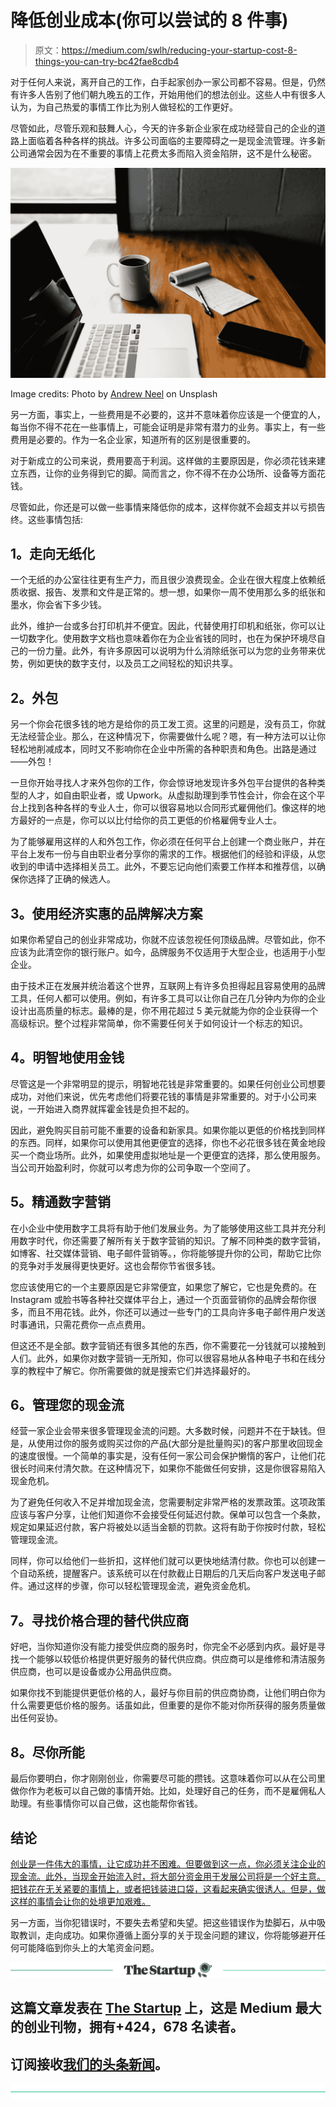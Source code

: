 # 降低创业成本(你可以尝试的 8 件事)

> 原文：<https://medium.com/swlh/reducing-your-startup-cost-8-things-you-can-try-bc42fae8cdb4>

对于任何人来说，离开自己的工作，白手起家创办一家公司都不容易。但是，仍然有许多人告别了他们朝九晚五的工作，开始用他们的想法创业。这些人中有很多人认为，为自己热爱的事情工作比为别人做轻松的工作更好。

尽管如此，尽管乐观和鼓舞人心，今天的许多新企业家在成功经营自己的企业的道路上面临着各种各样的挑战。许多公司面临的主要障碍之一是现金流管理。许多新公司通常会因为在不重要的事情上花费太多而陷入资金陷阱，这不是什么秘密。

![](img/c8d69bb2fa0d6980f7990cc2acc62dd5.png)

Image credits: Photo by [Andrew Neel](https://unsplash.com/photos/cckf4TsHAuw?utm_source=unsplash&utm_medium=referral&utm_content=creditCopyText) on Unsplash

另一方面，事实上，一些费用是不必要的，这并不意味着你应该是一个便宜的人，每当你不得不花在一些事情上，可能会证明是非常有潜力的业务。事实上，有一些费用是必要的。作为一名企业家，知道所有的区别是很重要的。

对于新成立的公司来说，费用要高于利润。这样做的主要原因是，你必须花钱来建立东西，让你的业务得到它的脚。简而言之，你不得不在办公场所、设备等方面花钱。

尽管如此，你还是可以做一些事情来降低你的成本，这样你就不会超支并以亏损告终。这些事情包括:

## **1。走向无纸化**

一个无纸的办公室往往更有生产力，而且很少浪费现金。企业在很大程度上依赖纸质收据、报告、发票和文件是正常的。想一想，如果你一周不使用那么多的纸张和墨水，你会省下多少钱。

此外，维护一台或多台打印机并不便宜。因此，代替使用打印机和纸张，你可以让一切数字化。使用数字文档也意味着你在为企业省钱的同时，也在为保护环境尽自己的一份力量。此外，有许多原因可以说明为什么消除纸张可以为您的业务带来优势，例如更快的数字支付，以及员工之间轻松的知识共享。

## **2。外包**

另一个你会花很多钱的地方是给你的员工发工资。这里的问题是，没有员工，你就无法经营企业。那么，在这种情况下，你需要做什么呢？嗯，有一种方法可以让你轻松地削减成本，同时又不影响你在企业中所需的各种职责和角色。出路是通过——外包！

一旦你开始寻找人才来外包你的工作，你会惊讶地发现许多外包平台提供的各种类型的人才，如自由职业者，或 Upwork。从虚拟助理到季节性会计，你会在这个平台上找到各种各样的专业人士，你可以很容易地以合同形式雇佣他们。像这样的地方最好的一点是，你可以以比付给你的员工更低的价格雇佣专业人士。

为了能够雇用这样的人和外包工作，你必须在任何平台上创建一个商业账户，并在平台上发布一份与自由职业者分享你的需求的工作。根据他们的经验和评级，从您收到的申请中选择相关员工。此外，不要忘记向他们索要工作样本和推荐信，以确保你选择了正确的候选人。

## **3。使用经济实惠的品牌解决方案**

如果你希望自己的创业非常成功，你就不应该忽视任何顶级品牌。尽管如此，你不应该为此清空你的银行账户。如今，品牌服务不仅适用于大型企业，也适用于小型企业。

由于技术正在发展并统治着这个世界，互联网上有许多负担得起且容易使用的品牌工具，任何人都可以使用。例如，有许多工具可以让你自己在几分钟内为你的企业设计出高质量的标志。最棒的是，你不用花超过 5 美元就能为你的企业获得一个高级标识。整个过程非常简单，你不需要任何关于如何设计一个标志的知识。

## **4。明智地使用金钱**

尽管这是一个非常明显的提示，明智地花钱是非常重要的。如果任何创业公司想要成功，对他们来说，优先考虑他们将要花钱的事情是非常重要的。对于小公司来说，一开始进入商界就挥霍金钱是负担不起的。

因此，避免购买目前可能不重要的设备和新家具。如果你能以更低的价格找到同样的东西。同样，如果你可以使用其他更便宜的选择，你也不必花很多钱在黄金地段买一个商业场所。此外，如果使用虚拟地址是一个更便宜的选择，那么使用服务。当公司开始盈利时，你就可以考虑为你的公司争取一个空间了。

## **5。精通数字营销**

在小企业中使用数字工具将有助于他们发展业务。为了能够使用这些工具并充分利用数字时代，你还需要了解所有关于数字营销的知识。了解不同种类的数字营销，如博客、社交媒体营销、电子邮件营销等。，你将能够提升你的公司，帮助它比你的竞争对手发展得更快更好。这也会帮你节省很多钱。

您应该使用它的一个主要原因是它非常便宜，如果您了解它，它也是免费的。在 Instagram 或脸书等各种社交媒体平台上，通过一个页面营销你的品牌会帮你很多，而且不用花钱。此外，你还可以通过一些专门的工具向许多电子邮件用户发送时事通讯，只需花费你一点点费用。

但这还不是全部。数字营销还有很多其他的东西，你不需要花一分钱就可以接触到人们。此外，如果你对数字营销一无所知，你可以很容易地从各种电子书和在线分享的教程中了解它。你所需要做的就是搜索它们并选择最好的。

## **6。管理您的现金流**

经营一家企业会带来很多管理现金流的问题。大多数时候，问题并不在于缺钱。但是，从使用过你的服务或购买过你的产品(大部分是批量购买)的客户那里收回现金的速度很慢。一个简单的事实是，没有任何一家公司会保护懒惰的客户，让他们花很长时间来付清欠款。在这种情况下，如果你不能做任何安排，这是你很容易陷入现金危机。

为了避免任何收入不足并增加现金流，您需要制定非常严格的发票政策。这项政策应该与客户分享，让他们知道你不会接受任何延迟付款。保单可以包含一个条款，规定如果延迟付款，客户将被处以适当金额的罚款。这将有助于你按时付款，轻松管理现金流。

同样，你可以给他们一些折扣，这样他们就可以更快地结清付款。你也可以创建一个自动系统，提醒客户。该系统可以在付款截止日期后的几天后向客户发送电子邮件。通过这样的步骤，你可以轻松管理现金流，避免资金危机。

## **7。寻找价格合理的替代供应商**

好吧，当你知道你没有能力接受供应商的服务时，你完全不必感到内疚。最好是寻找一个能够以较低价格提供更好服务的替代供应商。供应商可以是维修和清洁服务供应商，也可以是设备或办公用品供应商。

如果你找不到能提供更低价格的人，最好与你目前的供应商协商，让他们明白你为什么需要更低价格的服务。话虽如此，但重要的是你不能对你所获得的服务质量做出任何妥协。

## **8。尽你所能**

最后你要明白，你才刚刚创业，你需要尽可能的攒钱。这意味着你可以从在公司里做你作为老板可以自己做的事情开始。比如，处理好自己的任务，而不是雇佣私人助理。有些事情你可以自己做，这也能帮你省钱。

## **结论**

[创业是一件伟大的事情，让它成功并不困难。但要做到这一点，你必须关注企业的现金流。此外，当现金开始流入时，将大部分资金用于发展公司将是一个好主意。把钱花在无关紧要的事情上，或者把钱装进口袋，这看起来确实很诱人。但是，做这样的事情会让你的处境更加艰难。](https://www.incparadise.net/why-start-company/)

另一方面，当你犯错误时，不要失去希望和失望。把这些错误作为垫脚石，从中吸取教训，走向成功。如果你遵循上面分享的关于现金问题的建议，你将能够避开任何可能降临到你头上的大笔资金问题。

[![](img/308a8d84fb9b2fab43d66c117fcc4bb4.png)](https://medium.com/swlh)

## 这篇文章发表在 [The Startup](https://medium.com/swlh) 上，这是 Medium 最大的创业刊物，拥有+424，678 名读者。

## 订阅接收[我们的头条新闻](https://growthsupply.com/the-startup-newsletter/)。

[![](img/b0164736ea17a63403e660de5dedf91a.png)](https://medium.com/swlh)